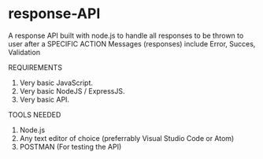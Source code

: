 # response-API

A response API built with node.js to handle all responses to be thrown to user after a SPECIFIC ACTION
Messages (responses) include Error, Succes, Validation

REQUIREMENTS
1. Very basic JavaScript.
2. Very basic NodeJS / ExpressJS.
3. Very basic API.

TOOLS NEEDED
1. Node.js
2. Any text editor of choice (preferrably Visual Studio Code or Atom)
3. POSTMAN (For testing the API)
